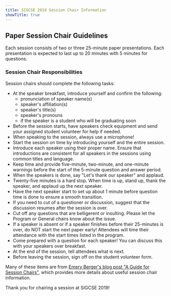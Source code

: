 ```yaml
---
title: SIGCSE 2019 Session Chair Information
showTitle: true
---
```

## Paper Session Chair Guidelines

Each session consists of two or three 25-minute paper presentations.  Each presentation is expected to last up to 20 minutes with 5 minutes for questions.

### Session Chair Responsibilities

Session chairs should complete the following tasks:

* At the speaker breakfast, introduce yourself and confirm the following:
   * pronunciation of speaker name(s)
   * speaker's affiliation(s)
   * speaker's title(s)
   * speaker's pronouns
   * if the speaker is a student who will be graduating soon
* Before the session starts, have speakers check equipment and send your assigned student volunteer for help if needed.
* When speaking to the session, always use a microphone!
* Start the session on time by introducing yourself and the entire session. 
* Introduce each speaker using their proper name. Ensure that introductions are consistent for all speakers in the sessions using common titles and language.
* Keep time and provide five-minute, two-minute, and one-minute warnings before the start of the 5-minute question and answer period.
* When the speakers is done, say "Let's thank our speaker" and applaud.
* Twenty-five minutes is a hard stop.  When time is up, stand up, thank the speaker, and applaud up the next speaker.
* Have the next speaker start to set up about 1 minute before question time is done to ensure a smooth transition.
* If you need to cut of a questioner or discussion, suggest that the discussion resumes after the session is over.
* Cut off any questions that are belligerent or insulting.  Please let the Program or General chairs know about the issue.
* If a speaker is absent or if a speaker finishes before their 25-minutes is over, do NOT start the next paper early! Attendees will time their attendance with the start times listed in the program.
* Come prepared with a question for each speaker! You can discuss this with your speakers over breakfast.
* At the end of the session, tell attendees what is next.
* Before leaving the session, sign off on the student volunteer form.

Many of these items are from [Emery Berger's blog post "A Guide for Session Chairs"](https://emeryblogger.com/2016/06/08/a-guide-for-session-chairs/), which provides more details about useful session chair information.

Thank you for chairing a session at SIGCSE 2019!
